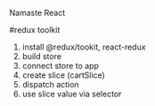 Namaste React

#redux toolkit

1. install @redux/tookit, react-redux
2. build store
3. connect store to app
4. create slice (cartSlice)
5. dispatch action
6. use slice value via selector
